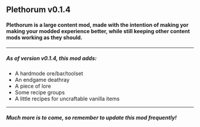 ## Plethorum v0.1.4

#### Plethorum is a large content mod, made with the intention of making yor making your modded experience better, while still keeping other content mods working as they should.

---

##### As of version v0.1.4, this mod adds:

- A hardmode ore/bar/toolset
- An endgame deathray
- A piece of lore
- Some recipe groups
- A little recipes for uncraftable vanilla items

---

##### Much more is to come, so remember to update this mod frequently!